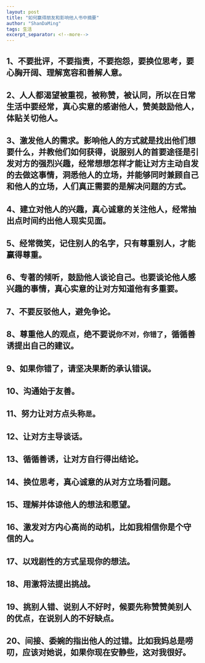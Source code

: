 ```yaml
---
layout: post
title: "如何赢得朋友和影响他人书中摘要"
author: "ShanDaMing"
tags: 生活
excerpt_separator: <!--more-->
---
```


## 1、不要批评，不要指责，不要抱怨，要换位思考，要心胸开阔、理解宽容和善解人意。<!--more-->

## 2、人人都渴望被重视，被称赞，被认同，所以在日常生活中要经常，真心实意的感谢他人，赞美鼓励他人，体贴关切他人。

## 3、激发他人的需求。影响他人的方式就是找出他们想要什么，并教他们如何获得，说服别人的首要途径是引发对方的强烈兴趣，经常想想怎样才能让对方主动自发的去做这事情，洞悉他人的立场，并能够同时兼顾自己和他人的立场，人们真正需要的是解决问题的方式。

## 4、建立对他人的兴趣，真心诚意的关注他人，经常抽出点时间约出他人现实见面。

## 5、经常微笑，记住别人的名字，只有尊重别人，才能赢得尊重。

## 6、专著的倾听，鼓励他人谈论自己。也要谈论他人感兴趣的事情，真心实意的让对方知道他有多重要。

## 7、不要反驳他人，避免争论。

## 8、尊重他人的观点，绝不要说`你不对，你错了`，循循善诱提出自己的建议。

## 9、如果你错了，请坚决果断的承认错误。

## 10、沟通始于友善。

## 11、努力让对方点头称`是`。

## 12、让对方主导谈话。

## 13、循循善诱，让对方自行得出结论。

## 14、换位思考，真心诚意的从对方立场看问题。

## 15、理解并体谅他人的想法和愿望。

## 16、激发对方内心高尚的动机，比如我相信你是个守信的人。

## 17、以戏剧性的方式呈现你的想法。

## 18、用激将法提出挑战。

## 19、挑别人错、说别人不好时，候要先称赞赞美别人的优点，在说别人的不好缺点。

## 20、间接、委婉的指出他人的过错。比如我妈总是唠叨，应该对她说，如果你现在安静些，这对我很好。
